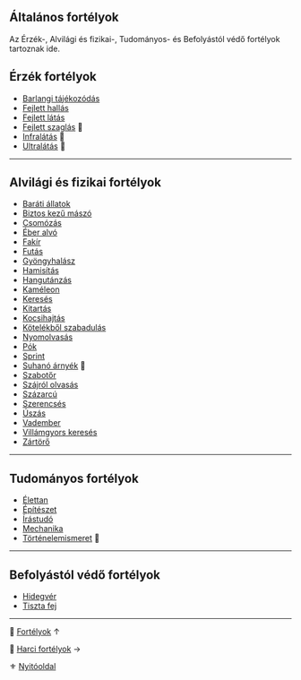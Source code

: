 ## Általános fortélyok

Az Érzék-, Alvilági és fizikai-, Tudományos- és Befolyástól védő fortélyok tartoznak ide.

## Érzék fortélyok

<!-- tag: erzek__fortely -->

- [Barlangi tájékozódás](fortelyok.erzekek/barlangi_tajekozodas.md)
- [Fejlett hallás](fortelyok.erzekek/fejlett_hallas.md)
- [Fejlett látás](fortelyok.erzekek/fejlett_latas.md)
- [Fejlett szaglás](fortelyok.erzekek/fejlett_szaglas.md) 🔺
- [Infralátás](fortelyok.erzekek/infralatas.md) 🔺
- [Ultralátás](fortelyok.erzekek/ultralatas.md) 🔺

---
## Alvilági és fizikai fortélyok

<!-- tag: alvilagi__fizikai__fortely -->

- [Baráti állatok](fortelyok.altalanos/barati_allatok.md)
- [Biztos kezű mászó](fortelyok.altalanos/biztos_kezu_maszo.md)
- [Csomózás](fortelyok.altalanos/csomozas.md)
- [Éber alvó](fortelyok.altalanos/eber_alvo.md)
- [Fakír](fortelyok.altalanos/fakir.md)
- [Futás](fortelyok.altalanos/futas.md)
- [Gyöngyhalász](fortelyok.altalanos/gyongyhalasz.md)
- [Hamisítás](fortelyok.altalanos/hamisitas.md)
- [Hangutánzás](fortelyok.altalanos/hangutanzas.md)
- [Kaméleon](fortelyok.altalanos/kameleon.md)
- [Keresés](fortelyok.altalanos/kereses.md)
- [Kitartás](fortelyok.altalanos/kitartas.md)
- [Kocsihajtás](fortelyok.altalanos/kocsihajtas.md)
- [Kötelékből szabadulás](fortelyok.altalanos/kotelekbol_szabadulas.md)
- [Nyomolvasás](fortelyok.altalanos/nyomolvasas.md)
- [Pók](fortelyok.altalanos/pok.md)
- [Sprint](fortelyok.altalanos/sprint.md)
- [Suhanó árnyék](fortelyok.altalanos/suhano_arnyek.md) 🔺
- [Szabotőr](fortelyok.altalanos/szabotor.md)
- [Szájról olvasás](fortelyok.altalanos/szajrol_olvasas.md)
- [Százarcú](fortelyok.altalanos/szazarcu.md)
- [Szerencsés](fortelyok.altalanos/szerencses.md)
- [Úszás](fortelyok.altalanos/uszas.md)
- [Vadember](fortelyok.altalanos/vadember.md)
- [Villámgyors keresés](fortelyok.altalanos/villamgyors.kereses.md)
- [Zártörő](fortelyok.altalanos/zartoro.md)

---
## Tudományos fortélyok

<!-- tag: tudomanyos__fortely -->

- [Élettan](fortelyok.altalanos/elettan.md)
- [Építészet](fortelyok.altalanos/epiteszet.md)
- [Írástudó](fortelyok.altalanos/irastudo.md)
- [Mechanika](fortelyok.altalanos/mechanika.md)
- [Történelemismeret](fortelyok.altalanos/tortenelemismeret.md) 🔺

---
## Befolyástól védő fortélyok

<!-- tag: szocialis__fortely -->

- [Hidegvér](fortelyok.altalanos/hidegver.md)
- [Tiszta fej](fortelyok.altalanos/tiszta_fej.md)





---

🔗 [Fortélyok](040_fortelyok.md) ↑

🔗 [Harci fortélyok](044_harci_fortelyok.md) →

⚜️ [Nyitóoldal](start.md#4-fort%C3%A9lyok)
